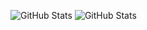 ![GitHub Stats](https://github-readme-stats.vercel.app/api?username=SumitTeerthani&theme=default&show_icons=true&hide_border=true&count_private=true)
![GitHub Stats](https://github-readme-streak-stats.herokuapp.com/?user=SumitTeerthani&theme=default&hide_border=true)